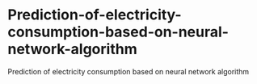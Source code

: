 # Prediction-of-electricity-consumption-based-on-neural-network-algorithm
Prediction of electricity consumption based on neural network algorithm
